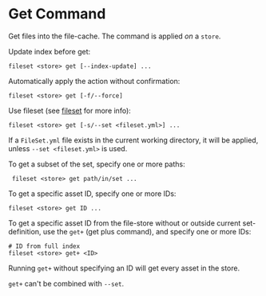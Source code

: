 Get Command
===========

Get files into the file-cache. The command is applied *on* a `store`.

Update index before get:

```console
fileset <store> get [--index-update] ...
```

Automatically apply the action without confirmation:

```console
fileset <store> get [-f/--force]
```

Use fileset (see [fileset](../fileset.md#sets) for more info):

```console
fileset <store> get [-s/--set <fileset.yml>] ...
```

If a `FileSet.yml` file exists in the current working directory, it will be applied,
unless `--set <fileset.yml>` is used.

To get a subset of the set, specify one or more paths:

```console
 fileset <store> get path/in/set ...
```

To get a specific asset ID, specify one or more IDs:

```console
fileset <store> get ID ...
```

To get a specific asset ID from the file-store without or outside current set-definition,
use the `get+` (get plus command), and specify one or more IDs:

```console
# ID from full index
fileset <store> get+ <ID>
```

Running `get+` without specifying an ID will get every asset in the store.

`get+` can't be combined with `--set`.
